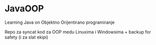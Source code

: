 # JavaOOP
Learning Java on Objektno Orijentirano programiranje

Repo za syncat kod za OOP medu Linuxima i Windowsima + backup for safety (i za slat ekipi)
